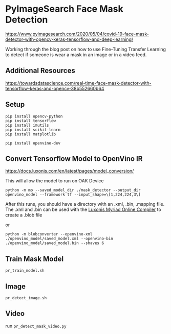 # PyImageSearch Face Mask Detection

https://www.pyimagesearch.com/2020/05/04/covid-19-face-mask-detector-with-opencv-keras-tensorflow-and-deep-learning/

Working through the blog post on how to use Fine-Tuning Transfer Learning to detect if someone is wear a mask in an image or in a video feed.


## Additional Resources

https://towardsdatascience.com/real-time-face-mask-detector-with-tensorflow-keras-and-opencv-38b552660b64

## Setup

```shell
pip install opencv-python
pip install tensorflow
pip install imutils
pip install scikit-learn
pip install matplotlib

pip install openvino-dev
```

## Convert Tensorflow Model to OpenVino IR
https://docs.luxonis.com/en/latest/pages/model_conversion/

This will allow the model to run on OAK Device

```shell
python -m mo --saved_model_dir ./mask_detector --output_dir openvino_model --framework tf --input_shape=\[1,224,224,3\]
```

After this runs, you should have a directory with an .xml, .bin, .mapping file.  The .xml and .bin can be used with the [Luxonis Myriad Online Compiler](http://blobconverter.luxonis.com) to create a .blob file

or

```shell
python -m blobconverter --openvino-xml ./openvino_model/saved_model.xml --openvino-bin ./openvino_model/saved_model.bin --shaves 6
```

## Train Mask Model

`pr_train_model.sh`

## Image

`pr_detect_image.sh`

## Video

run `pr_detect_mask_video.py`

